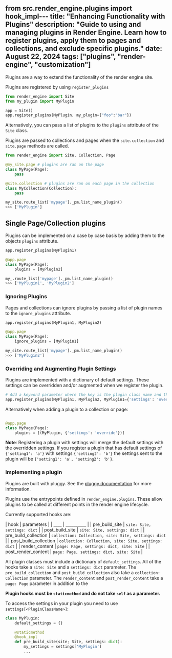 from src.render_engine.plugins import hook_impl---
title: "Enhancing Functionality with Plugins"
description: "Guide to using and managing plugins in Render Engine. Learn how to register plugins, apply them to pages and collections, and exclude specific plugins."
date: August 22, 2024
tags: ["plugins", "render-engine", "customization"]
---

Plugins are a way to extend the functionality of the render engine site.

Plugins are registered by using `register_plugins`

```python
from render_engine import Site
from my_plugin import MyPlugin

app = Site()
app.register_plugins(MyPlugin, my_plugin={"foo":"bar"})
```

Alternatively, you can pass a list of plugins to the `plugins` attribute of the `Site` class.

Plugins are passed to collections and pages when the `site.collection` and `site.page` methods are called.

```python
from render_engine import Site, Collection, Page

@my_site.page # plugins are ran on the page
class MyPage(Page):
    pass

@site.collection # plugins are ran on each page in the collection
class MyCollection(Collection):
    pass

my_site.route_list['mypage']._pm.list_name_plugin()
>>> ['MyPlugin']
```

## Single Page/Collection plugins

Plugins can be implemented on a case by case basis by adding them to the objects `plugins` attribute.

```python
app.register_plugins(MyPlugin1)

@app.page
class MyPage(Page):
    plugins = [MyPlugin2]

my_.route_list['mypage']._pm.list_name_plugin()
>>> ['MyPlugin1', 'MyPlugin2']

```

### Ignoring Plugins

Pages and collections can ignore plugins by passing a list of plugin names to the `ignore_plugins` attribute.

```python
app.register_plugins(MyPlugin1, MyPlugin2)

@app.page
class MyPage(Page):
    ignore_plugins = [MyPlugin1]

my_site.route_list['mypage']._pm.list_name_plugin()
>>> ['MyPlugin2']
```

### Overriding and Augmenting Plugin Settings

Plugins are implemented with a dictionary of default settings. These settings can be overridden and/or augmented
when we register the plugin.

```python
# Add a keyword parameter where the key is the plugin class name and the value is the new settings
app.register_plugins(MyPlugin1, MyPlugin2, MyPlugin1={'settings': 'overide'})
```

Alternatively when adding a plugin to a collection or page:

```python

@app.page
class MyPage(Page):
    plugins = [(MyPlugin, {'settings': 'override'})]
```

**Note**: Registering a plugin with settings will merge the default settings with the overridden settings. If you
register a plugin that has default settings of `{'setting1': 'a'}` with settings `{'setting2': 'b'}` the
settings sent to the plugin will be `{'setting1': 'a', 'setting2': 'b'}`.

### Implementing a plugin

Plugins are built with pluggy. See the [pluggy documentation](https://pluggy.readthedocs.io/en/latest/#) for more information.

Plugins use the entrypoints defined in `render_engine.plugins`. These allow plugins to be called at different
points in the render engine lifecycle.

Currently supported hooks are:

| hook | parameters |
| ____ | __________ |
| pre_build_site | `site: Site, settings: dict` |
| post_build_site | `site: Site, settings: dict` |
| pre_build_collection | `collection: Collection, site: Site, settings: dict` |
| post_build_collection | `collection: Collection, site: Site, settings: dict` |
| render_content | `page: Page, settings: dict, site: Site` |
| post_render_content | `page: Page, settings: dict, site: Site` |

All plugin classes must include a dictionary of `default_settings`. All of the hooks take a `site: Site`
and a `settings: dict` parameter. The `pre_build_collection` and `post_build_collection` also take a
`collection: Collection` parameter. The `render_content` and `post_render_content` take a
`page: Page` parameter in addition to the

**Plugin hooks must be `staticmethod` and do not take `self` as a parameter.**

To access the settings in your plugin you need to use `settings[<PluginClassName>]`:

```python
class MyPlugin:
    default_settings = {}

    @staticmethod
    @hook_impl
    def pre_build_site(site; Site, settings: dict):
        my_settings = settings['MyPlugin']
        ...
```

